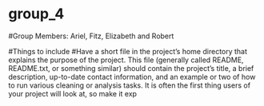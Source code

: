 # group_4

#Group Members: Ariel, Fitz, Elizabeth and Robert


#Things to include
#Have a short file in the project’s home directory that explains the purpose of the project. This file (generally called README, README.txt, or something similar) should contain the project’s title, a brief description, up-to-date contact information, and an example or two of how to run various cleaning or analysis tasks. It is often the first thing users of your project will look at, so make it exp
